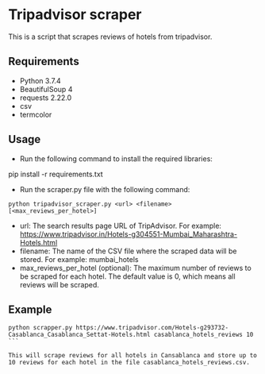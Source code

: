 # Tripadvisor scraper

This is a script that scrapes reviews of hotels from tripadvisor.

## Requirements

- Python 3.7.4
- BeautifulSoup 4
- requests 2.22.0
- csv
- termcolor

## Usage

- Run the following command to install the required libraries:

pip install -r requirements.txt

- Run the scraper.py file with the following command:

```
python tripadvisor_scraper.py <url> <filename> [<max_reviews_per_hotel>]
```

* url: The search results page URL of TripAdvisor. For example: https://www.tripadvisor.in/Hotels-g304551-Mumbai_Maharashtra-Hotels.html
* filename: The name of the CSV file where the scraped data will be stored. For example: mumbai_hotels
* max_reviews_per_hotel (optional): The maximum number of reviews to be scraped for each hotel. The default value is 0, which means all reviews will be scraped.

## Example

````
python scrapper.py https://www.tripadvisor.com/Hotels-g293732-Casablanca_Casablanca_Settat-Hotels.html casablanca_hotels_reviews 10
```

This will scrape reviews for all hotels in Cansablanca and store up to 10 reviews for each hotel in the file casablanca_hotels_reviews.csv.
